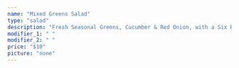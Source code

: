 ```yaml
---
name: "Mixed Greens Salad"
type: "salad"
description: "Fresh Seasonal Greens, Cucumber & Red Onion, with a Six Rivers' Macadamia Porter Balsamic Vinaigrette"
modifier_1: " "
modifier_2: " "
price: "$10"
picture: "none"
---
```

